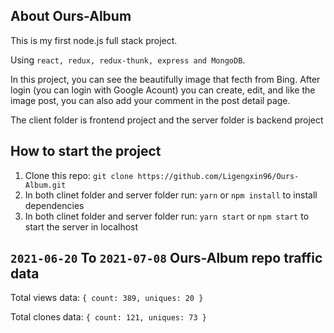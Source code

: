 ## About Ours-Album

This is my first node.js full stack project.

Using `react, redux, redux-thunk, express and MongoDB`.

In this project, you can see the beautifully image that fecth from Bing. After login (you can login with Google Acount)
you can create, edit, and like the image post, you can also add your comment in the post detail page.

The client folder is frontend project and the server folder is backend project

## How to start the project

1. Clone this repo: `git clone https://github.com/Ligengxin96/Ours-Album.git`
2. In both clinet folder and server folder run: `yarn` or `npm install` to install dependencies
3. In both clinet folder and server folder run: `yarn start` or `npm start` to start the server in localhost

## `2021-06-20` To `2021-07-08` Ours-Album repo traffic data

Total views data: `{ count: 389, uniques: 20 }`

Total clones data: `{ count: 121, uniques: 73 }`



